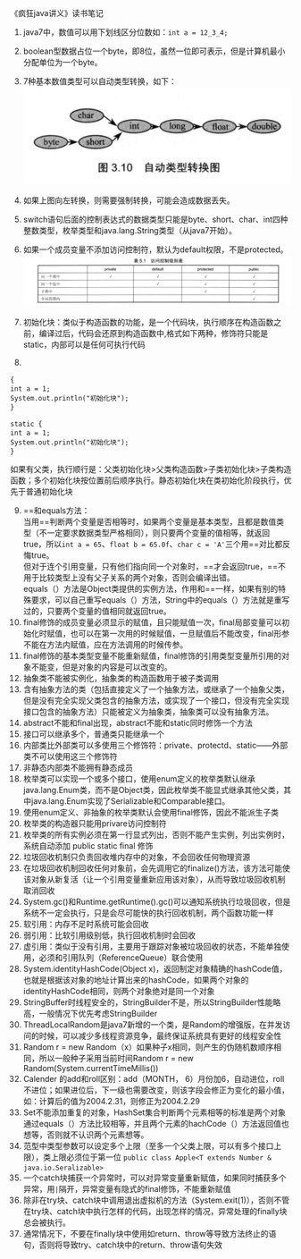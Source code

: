 《疯狂java讲义》读书笔记

1. java7中，数值可以用下划线区分位数如：`int a = 12_3_4;`
2. boolean型数据占位一个byte，即8位，虽然一位即可表示，但是计算机最小分配单位为一个byte。
3. 7种基本数值类型可以自动类型转换，如下：
![](image/j1.png)

4. 如果上图向左转换，则需要强制转换，可能会造成数据丢失。
5. switch语句后面的控制表达式的数据类型只能是byte、short、char、int四种整数类型，枚举类型和java.lang.String类型（从java7开始）。
6. 如果一个成员变量不添加访问控制符，默认为default权限，不是protected。
![](image/j2.png)
7. 初始化块：类似于构造函数的功能，是一个代码块，执行顺序在构造函数之前，编译过后，代码会还原到构造函数中,格式如下两种，修饰符只能是static，内部可以是任何可执行代码  
8. 
```
{
int a = 1;
System.out.println("初始化块");
}
```
```
static {
int a = 1;
System.out.println("初始化块");
}
```
如果有父类，执行顺行是：父类初始化块>父类构造函数>子类初始化块>子类构造函数；多个初始化块按位置前后顺序执行。静态初始化块在类初始化阶段执行，优先于普通初始化块

9. ==和equals方法：  
	当用==判断两个变量是否相等时，如果两个变量是基本类型，且都是数值类型（不一定要求数据类型严格相同），则只要两个变量的值相等，就返回true，所以`int a = 65`、`float b = 65.0f`、`char c = 'A'`三个用==对比都反悔true。  
	但对于连个引用变量，只有他们指向同一个对象时，==才会返回true，==不用于比较类型上没有父子关系的两个对象，否则会编译出错。  
	equals（）方法是Object类提供的实例方法，作用和==一样，如果有别的特殊要求，可以自己重写equals（）方法，String中的equals（）方法就是重写过的，只要两个变量的值相同就返回true。
10. final修饰的成员变量必须显示的赋值，且只能赋值一次，final局部变量可以初始化时赋值，也可以在第一次用的时候赋值，一旦赋值后不能改变，final形参不能在方法内赋值，应在方法调用的时候传参。
11. final修饰的基本类型变量不能重新赋值，final修饰的引用类型变量所引用的对象不能变，但是对象的内容是可以改变的。
12. 抽象类不能被实例化，抽象类的构造函数用于被子类调用
13. 含有抽象方法的类（包括直接定义了一个抽象方法，或继承了一个抽象父类，但是没有完全实现父类包含的抽象方法，或实现了一个接口，但没有完全实现接口包含的抽象方法）只能被定义为抽象类，抽象类可以没有抽象方法。
14. abstract不能和final出现，abstract不能和static同时修饰一个方法
15. 接口可以继承多个，普通类只能继承一个
16. 内部类比外部类可以多使用三个修饰符：private、protectd、static——外部类不可以使用这三个修饰符
17. 非静态内部类不能拥有静态成员
18. 枚举类可以实现一个或多个接口，使用enum定义的枚举类默认继承java.lang.Enum类，而不是Object类，因此枚举类不能显式继承其他父类，其中java.lang.Enum实现了Serializable和Comparable接口。
19. 使用enum定义、非抽象的枚举类默认会使用final修饰，因此不能派生子类
20. 枚举类的构造器只能用privare访问控制符
21. 枚举类的所有实例必须在第一行显式列出，否则不能产生实例，列出实例时，系统自动添加 public static final 修饰
22. 垃圾回收机制只负责回收堆内存中的对象，不会回收任何物理资源
23. 在垃圾回收机制回收任何对象前，会先调用它的finalize()方法，该方法可能使该对象从新复活（让一个引用变量重新应用该对象），从而导致垃圾回收机制取消回收
24. System.gc()和Runtime.getRuntime().gc()可以通知系统执行垃圾回收，但是系统不一定会执行，只是会尽可能快的执行回收机制，两个函数功能一样
25. 软引用：内存不足时系统可能会回收
26. 弱引用：比软引用级别低，执行回收机制时会回收
27. 虚引用：类似于没有引用，主要用于跟踪对象被垃圾回收的状态，不能单独使用，必须和引用队列（ReferenceQueue）联合使用
28. System.identityHashCode(Object x)，返回制定对象精确的hashCode值，也就是根据该对象的地址计算出来的hashCode，如果两个对象的identityHashCode相同，则两个对象绝对是同一个对象
29. StringBuffer时线程安全的，StringBuilder不是，所以StringBuilder性能略高，一般情况下优先考虑StringBuilder
30. ThreadLocalRandom是java7新增的一个类，是Random的增强版，在并发访问的时候，可以减少多线程资源竞争，最终保证系统具有更好的线程安全性
31. Random r = new Random（x）如果种子x相同，则产生的伪随机数顺序相同，所以一般种子采用当前时间Random r = new Random(System.currentTimeMillis())
32. Calender 的add和roll区别：add（MONTH， 6）月份加6，自动进位，roll不进位；如果进位后，下一级也需要改变，则该字段会修正为变化的最小值，如：计算后的值为2004.2.31，则修正为2004.2.29
33. Set不能添加重复的对象，HashSet集合判断两个元素相等的标准是两个对象通过equals（）方法比较相等，并且两个元素的hachCode（）方法返回值也想等，否则就不认识两个元素想等。
34. 范型中类型参数可以设定多个上限（至多一个父类上限，可以有多个接口上限），类上限必须位于第一位 `public class Apple<T extends Number & java.io.Seralizable>`
35. 一个catch块捕获一个异常时，可以对异常变量重新赋值，如果同时捕获多个异常，用`|`隔开，异常变量有隐式的final修饰，不能重新赋值
36. 除非在try块、catch块中调用退出虚拟机的方法（System.exit(1)），否则不管在try块、catch块中执行怎样的代码，出现怎样的情况，异常处理的finally块总会被执行。
37. 通常情况下，不要在finally块中使用如return、throw等导致方法终止的语句，否则将导致try、catch块中的return、throw语句失效
